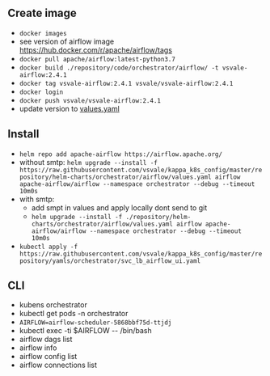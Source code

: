 ## Create image
- `docker images`
- see version of airflow image https://hub.docker.com/r/apache/airflow/tags
- `docker pull apache/airflow:latest-python3.7`
- `docker build ./repository/code/orchestrator/airflow/ -t vsvale-airflow:2.4.1`
- `docker tag vsvale-airflow:2.4.1 vsvale/vsvale-airflow:2.4.1`
- `docker login`
- `docker push vsvale/vsvale-airflow:2.4.1`
- update version to [values.yaml](../../repository/helm-charts/orchestrator/airflow/values.yaml)

## Install

- `helm repo add apache-airflow https://airflow.apache.org/`
- without smtp: `helm upgrade --install -f https://raw.githubusercontent.com/vsvale/kappa_k8s_config/master/repository/helm-charts/orchestrator/airflow/values.yaml airflow apache-airflow/airflow --namespace orchestrator --debug --timeout 10m0s`
- with smtp:
    -  add smpt in values and apply locally dont send to git
    - `helm upgrade --install -f ./repository/helm-charts/orchestrator/airflow/values.yaml airflow apache-airflow/airflow --namespace orchestrator --debug --timeout 10m0s`
- `kubectl apply -f https://raw.githubusercontent.com/vsvale/kappa_k8s_config/master/repository/yamls/orchestrator/svc_lb_airflow_ui.yaml`

## CLI
- kubens orchestrator
- kubectl get pods -n orchestrator
- `AIRFLOW=airflow-scheduler-5868bbf75d-ttjdj`
- kubectl exec -ti $AIRFLOW -- /bin/bash
- airflow dags list
- airflow info
- airflow config list
- airflow connections list
